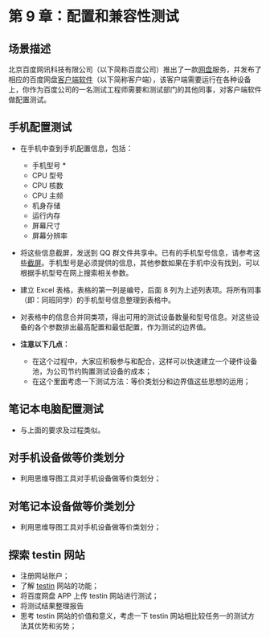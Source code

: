 # 第 9 章：配置和兼容性测试

## 场景描述

北京百度网讯科技有限公司（以下简称百度公司）推出了一款[网盘](http://pan.baidu.com)服务，并发布了相应的百度网盘[客户端软件](http://pan.baidu.com/download)（以下简称客户端），该客户端需要运行在各种设备上，你作为百度公司的一名测试工程师需要和测试部门的其他同事，对客户端软件做配置测试。

## 手机配置测试
- 在手机中查到手机配置信息，包括：
    - 手机型号 *
    - CPU 型号
    - CPU 核数
    - CPU 主频
    - 机身存储
    - 运行内存
    - 屏幕尺寸
    - 屏幕分辨率

- 将这些信息截屏，发送到 QQ 群文件共享中。已有的手机型号信息，请参考这些[截屏](https://github.com/wangding/courses/tree/backDoor/testing/Ch08%20Configuration/images/mobilePhone)。手机型号是必须提供的信息，其他参数如果在手机中没有找到，可以根据手机型号在网上搜索相关参数。

- 建立 Excel 表格，表格的第一列是编号，后面 8 列为上述列表项。将所有同事（即：同班同学）的手机型号信息整理到表格中。

- 对表格中的信息合并同类项，得出可用的测试设备数量和型号信息。对这些设备的各个参数排出最高配置和最低配置，作为测试的边界值。

- **注意以下几点：**
    - 在这个过程中，大家应积极参与和配合，这样可以快速建立一个硬件设备池，为公司节约购置测试设备的成本；
    - 在这个里面考虑一下测试方法：等价类划分和边界值这些思想的运用；

## 笔记本电脑配置测试
- 与上面的要求及过程类似。

## 对手机设备做等价类划分

- 利用思维导图工具对手机设备做等价类划分；

## 对笔记本设备做等价类划分

- 利用思维导图工具对手机设备做等价类划分；

## 探索 testin 网站

- 注册网站账户；
- 了解 [testin](http://www.testin.cn/) 网站的功能；
- 将百度网盘 APP 上传 testin 网站进行测试；
- 将测试结果整理报告
- 思考 testin 网站的价值和意义，考虑一下 testin 网站相比较任务一的测试方法其优势和劣势；
